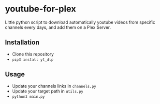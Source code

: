 # youtube-for-plex
Little python script to download automatically youtube videos from specific channels every days, and add them on a Plex Server. 
## Installation
- Clone this repository
- `pip3 install yt_dlp`
## Usage
- Update your channels links in `channels.py`
- Update your target path in `utils.py`
- `python3 main.py`
